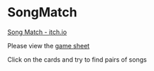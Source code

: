 # SongMatch

[Song Match - itch.io](https://arielgamedev.itch.io/songmatch)

Please view the [game sheet](https://github.com/ArielGameDev/SongMatch/blob/main/Song%20Match.pdf)

Click on the cards and try to find pairs of songs 
